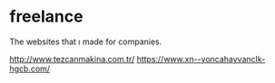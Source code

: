 # freelance
The websites that ı made for companies.

http://www.tezcanmakina.com.tr/
https://www.xn--yoncahayvanclk-hgcb.com/
